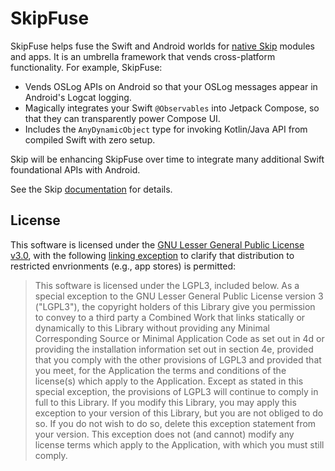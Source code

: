 # SkipFuse

SkipFuse helps fuse the Swift and Android worlds for [native Skip](https://skip.tools/docs/modes/#native) modules and apps. It is an umbrella framework that vends cross-platform functionality. For example, SkipFuse:

- Vends OSLog APIs on Android so that your OSLog messages appear in Android's Logcat logging.
- Magically integrates your Swift `@Observables` into Jetpack Compose, so that they can transparently power Compose UI.
- Includes the `AnyDynamicObject` type for invoking Kotlin/Java API from compiled Swift with zero setup.

Skip will be enhancing SkipFuse over time to integrate many additional Swift foundational APIs with Android.

See the Skip [documentation](https://skip.tools/docs/) for details.




## License

This software is licensed under the
[GNU Lesser General Public License v3.0](https://spdx.org/licenses/LGPL-3.0-only.html),
with the following
[linking exception](https://spdx.org/licenses/LGPL-3.0-linking-exception.html)
to clarify that distribution to restricted envrionments (e.g., app stores)
is permitted:

> This software is licensed under the LGPL3, included below.
> As a special exception to the GNU Lesser General Public License version 3
> ("LGPL3"), the copyright holders of this Library give you permission to
> convey to a third party a Combined Work that links statically or dynamically
> to this Library without providing any Minimal Corresponding Source or
> Minimal Application Code as set out in 4d or providing the installation
> information set out in section 4e, provided that you comply with the other
> provisions of LGPL3 and provided that you meet, for the Application the
> terms and conditions of the license(s) which apply to the Application.
> Except as stated in this special exception, the provisions of LGPL3 will
> continue to comply in full to this Library. If you modify this Library, you
> may apply this exception to your version of this Library, but you are not
> obliged to do so. If you do not wish to do so, delete this exception
> statement from your version. This exception does not (and cannot) modify any
> license terms which apply to the Application, with which you must still
> comply.

